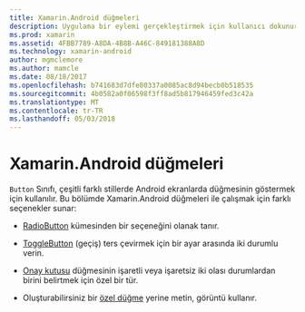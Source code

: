 ```yaml
---
title: Xamarin.Android düğmeleri
description: Uygulama bir eylemi gerçekleştirmek için kullanıcı dokunur kullanıcı Arabirimi öğeleri
ms.prod: xamarin
ms.assetid: 4FBB7789-A8DA-4B8B-A46C-849181388A8D
ms.technology: xamarin-android
author: mgmclemore
ms.author: mamcle
ms.date: 08/18/2017
ms.openlocfilehash: b741683d7dfe80337a0085ac8d94becb0b518535
ms.sourcegitcommit: 4b0582a0f06598f3ff8ad5b817946459fed3c42a
ms.translationtype: MT
ms.contentlocale: tr-TR
ms.lasthandoff: 05/03/2018
---
```

# <a name="buttons-in-xamarinandroid"></a>Xamarin.Android düğmeleri

`Button` Sınıfı, çeşitli farklı stillerde Android ekranlarda düğmesinin göstermek için kullanılır. Bu bölümde Xamarin.Android düğmeleri ile çalışmak için farklı seçenekler sunar:

-   [RadioButton](~/android/user-interface/controls/buttons/radio-button.md) kümesinden bir seçeneğini olanak tanır.

-   [ToggleButton](~/android/user-interface/controls/buttons/toggle-button.md) (geçiş) ters çevirmek için bir ayar arasında iki durumlu verin.

-   [Onay kutusu](~/android/user-interface/controls/buttons/check-box.md) düğmesinin işaretli veya işaretsiz iki olası durumlardan birini belirtmek için özel bir tür.

-   Oluşturabilirsiniz bir [özel düğme](~/android/user-interface/controls/buttons/custom-button.md) yerine metin, görüntü kullanır.
